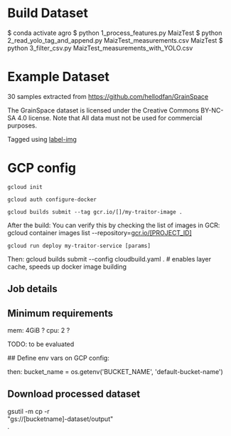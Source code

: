 # Build Dataset

$ conda activate agro 
$ python 1_process_features.py MaizTest
$ python 2_read_yolo_tag_and_append.py MaizTest_measurements.csv MaizTest
$ python 3_filter_csv.py MaizTest_measurements_with_YOLO.csv 


# Example Dataset

30 samples extracted from
https://github.com/hellodfan/GrainSpace

The GrainSpace dataset is licensed under the Creative Commons BY-NC-SA 4.0 license. Note that All data must not be used for commercial purposes.

Tagged using [label-img](https://github.com/HumanSignal/labelImg)



# GCP config
	gcloud init

	gcloud auth configure-docker

	gcloud builds submit --tag gcr.io/[]/my-traitor-image . 

After the build:
You can verify this by checking the list of images in GCR:
	gcloud container images list --repository=[gcr.io/[PROJECT_ID]](http://gcr.io/%5BPROJECT_ID%5D)


	gcloud run deploy my-traitor-service [params]

Then:
	gcloud builds submit --config cloudbuild.yaml . # enables layer cache, speeds up docker image building


## Job details

## Minimum requirements

mem: 4GiB ?
cpu: 2 ?


TODO: to be evaluated

## Define env vars on GCP config:

then:
	bucket_name = os.getenv('BUCKET_NAME', 'default-bucket-name')



## Download processed dataset
gsutil -m cp -r \
  "gs://[bucketname]-dataset/output" \
  .
